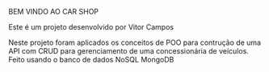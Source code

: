 BEM VINDO AO CAR SHOP

Este é um projeto desenvolvido por Vitor Campos

Neste projeto foram aplicados os conceitos de POO para
contrução de uma API com CRUD para gerenciamento de uma concessionária de veículos.
Feito usando o banco de dados NoSQL MongoDB